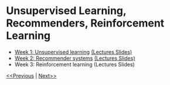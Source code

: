 # Unsupervised Learning, Recommenders, Reinforcement Learning
* [Week 1: Unsupervised learning](./week-01/README.md) [(Lectures Slides)](./week-01/C3_W1.pdf)
* [Week 2: Recommender systems](./week-02/README.md) [(Lectures Slides)](./week-02/C3_W2.pdf)
* Week 3: Reinforcement learning (Lectures Slides)

[<<Previous](../Course-02-Advanced%20Learning%20Algorithms/week-04/README.md) | [Next>>](./week-01/README.md)